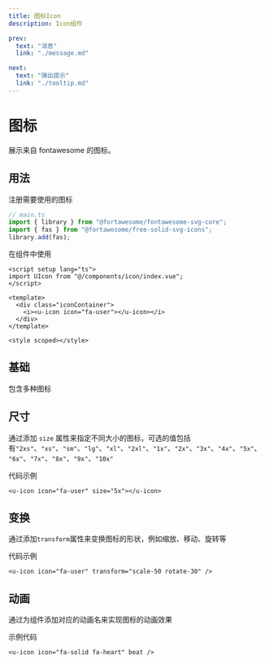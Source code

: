 ```yaml
---
title: 图标Icon
description: Icon组件

prev:
  text: "消息"
  link: "./message.md"

next:
  text: "弹出提示"
  link: "./tooltip.md"
---
```


# 图标

展示来自 fontawesome 的图标。

## 用法

注册需要使用的图标

```ts
// main.ts
import { library } from "@fortawesome/fontawesome-svg-core";
import { fas } from "@fortawesome/free-solid-svg-icons";
library.add(fas);
```

在组件中使用

```vue
<script setup lang="ts">
import UIcon from "@/components/icon/index.vue";
</script>

<template>
  <div class="iconContainer">
    <i><u-icon icon="fa-user"></u-icon></i>
  </div>
</template>

<style scoped></style>
```

## 基础

包含多种图标

<script setup lang="ts">
import UIcon from "@/components/icon/index.vue";
import {ref} from "vue";

const iconNames = ref<string[]>([
  'fa-address-book',
  'fa-adjust',
  'fa-air-freshener',
  'fa-ambulance',
  'fa-anchor',
  'fa-archive',
  'fa-atom',
  'fa-baby',
  'fa-backspace',
  'fa-balance-scale',
  'fa-barcode',
  'fa-bath',
  'fa-battery-full',
  'fa-bed',
  'fa-bell',
  'fa-bicycle',
  'fa-binoculars',
  'fa-bomb',
  'fa-book',
  'fa-bookmark',
  'fa-box',
  'fa-briefcase',
  'fa-bug',
  'fa-building',
  'fa-bus',
  'fa-calculator',
  'fa-calendar',
  'fa-camera',
  'fa-car',
  'fa-caret-up',
  'fa-certificate',
  'fa-chart-bar',
  'fa-check',
  'fa-chess-knight',
  'fa-circle',
  'fa-clipboard',
  'fa-cloud',
  'fa-code',
  'fa-coffee',
  'fa-cog',
  'fa-compass',
  'fa-crown',
  'fa-cut',
  'fa-database',
  'fa-desktop',
  'fa-dice',
  'fa-dog',
  'fa-dollar-sign',
  'fa-donate',
  'fa-door-open',
  'fa-dragon',
  'fa-drum',
  'fa-envelope',
  'fa-eye',
  'fa-fan',
  'fa-file',
  'fa-fire',
  'fa-flag',
  'fa-flask',
  'fa-football-ball',
  'fa-gamepad',
  'fa-gift',
  'fa-globe',
  'fa-graduation-cap',
  'fa-hammer',
  'fa-handshake',
  'fa-heart',
  'fa-home',
  'fa-hourglass',
  'fa-id-card',
  'fa-inbox',
  'fa-key',
  'fa-laptop',
  'fa-lightbulb',
  'fa-map',
  'fa-microphone',
  'fa-moon',
  'fa-music',
  'fa-paint-brush',
  'fa-paper-plane',
  'fa-paw',
  'fa-phone',
  'fa-plane',
  'fa-puzzle-piece',
  'fa-rocket',
  'fa-search',
  'fa-shield',
  'fa-snowflake',
  'fa-star',
  'fa-sun',
  'fa-thumbtack',
  'fa-umbrella',
  'fa-user',
  'fa-wallet',
  'fa-wheelchair',
  'fa-wifi',
  'fa-yin-yang'
]);


function copyIconName(iconName : string) {
    console.log(iconName)

   /* 复制内容到文本域 */
  navigator.clipboard.writeText(iconName);

  /* 弹出已复制的内容 */
  alert("复制的文本为: " + iconName);
}


</script>
<div class="iconContainer">
    <span @click='copyIconName(iconName)' v-for="iconName in iconNames" :key="iconName"><u-icon :icon="iconName"></u-icon></span>
</div>

<style scoped>
.iconContainer i {
    margin: 5px;
    border : solid 1px gray;
    width : 50px;
    height : 50px;
    border-radius :3px;
    cursor : pointer;
}
.iconContainer i:hover {
    background-color : rgb(224, 223, 223,.2);
}
</style>

## 尺寸

通过添加 `size` 属性来指定不同大小的图标，可选的值包括有`"2xs"`、`"xs"`、`"sm"`、`"lg"`、`"xl"`、`"2xl"`、`"1x"`、`"2x"`、`"3x"`、`"4x"`、`"5x"`、`"6x"`、`"7x"`、`"8x"`、`"9x"`、`"10x"`

代码示例

```vue
<u-icon icon="fa-user" size="5x"></u-icon>
```

<div>
<u-icon icon='fa-user' size='2xs'></u-icon>
<u-icon icon='fa-user' size='sm'></u-icon>
<u-icon icon='fa-user' size='lg'></u-icon>
<u-icon icon='fa-user' size='2xl'></u-icon>
<u-icon icon='fa-user' size='3x'></u-icon>
<u-icon icon='fa-user' size='5x'></u-icon>

</div>

## 变换

通过添加`transform`属性来变换图标的形状，例如缩放、移动、旋转等

代码示例

```vue
<u-icon icon="fa-user" transform="scale-50 rotate-30" />
```

<div class='iconContainer'>
  <!-- 缩放 -->
  <u-icon icon="fa-user" transform="grow-6" />
  <u-icon icon="fa-user" transform="shrink-3" />

  <!-- 移动 -->
  <u-icon icon="fa-user" transform="left-6" />
  <u-icon icon="fa-user" transform="up-10" />
  <u-icon icon="fa-user" transform="down-10" />
  <u-icon icon="fa-user" transform="right-10" />

  <!-- 旋转 -->
  <u-icon icon="fa-user" transform="rotate-30" />
  <u-icon icon="fa-user" transform="rotate-60" />
  <u-icon icon="fa-user" transform="rotate-90" />

  <!-- 翻转 -->
  <u-icon icon="fa-user" transform="flip-h" />
  <u-icon icon="fa-user" transform="flip-v" />

  <!-- 综合 -->
  <u-icon icon="fa-user" transform="scale-50 rotate-30" />
</div>

## 动画

通过为组件添加对应的动画名来实现图标的动画效果

示例代码

```vue
<u-icon icon="fa-solid fa-heart" beat />
```

<div class="iconContainer">
  <u-icon icon="fa-solid fa-heart" beat />
  <u-icon icon="fa-solid fa-circle-info" beat-fade />
  <u-icon icon="fa-solid fa-basketball" bounce />
  <u-icon icon="fa-solid fa-triangle-exclamation" fade />
  <u-icon icon="fa-solid fa-compact-disc" flip />
  <u-icon icon="fa-solid fa-bell" shake />
  <u-icon icon="fa-solid fa-cog" spin />
  <u-icon icon="fa-solid fa-compass" spin spin-reverse />
  <u-icon icon="fa-solid fa-spinner" spin-pulse />
</div>
